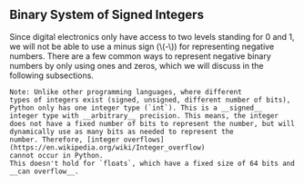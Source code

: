 ## Binary System of Signed Integers

Since digital electronics only have access to two levels standing for 
0 and 1, we will not be able to use a minus sign (\\(-\\)) for 
representing negative numbers. There are a few common ways to 
represent negative binary numbers by only using ones and zeros, which 
we will discuss in the following subsections.

```admonish note
Note: Unlike other programming languages, where different
types of integers exist (signed, unsigned, different number of bits),
Python only has one integer type (`int`). This is a __signed__
integer type with __arbitrary__ precision. This means, the integer
does not have a fixed number of bits to represent the number, but will
dynamically use as many bits as needed to represent the
number. Therefore, [integer overflows](https://en.wikipedia.org/wiki/Integer_overflow) 
cannot occur in Python.
This doesn't hold for `floats`, which have a fixed size of 64 bits and 
__can overflow__. 
```


